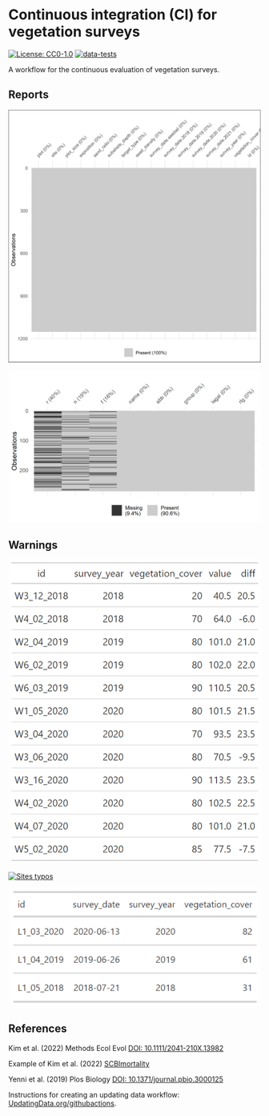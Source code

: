 # Continuous integration (CI) for vegetation surveys

[![License: CC0-1.0](https://img.shields.io/badge/License-CC0_1.0-lightgrey.svg)](http://creativecommons.org/publicdomain/zero/1.0/)
[![data-tests](https://github.com/markus1bauer/CI_vegetation_surveys/actions/workflows/data-tests.yaml/badge.svg)](https://github.com/markus1bauer/CI_vegetation_surveys/actions/workflows/data-tests.yaml)

A workflow for the continuous evaluation of vegetation surveys.

## Reports

![Missing sites](https://github.com/markus1bauer/CI_vegetation_surveys/blob/main/tests/testthat/reports_missing_sites.png)

![Missing traits](https://github.com/markus1bauer/CI_vegetation_surveys/blob/main/tests/testthat/reports_missing_traits.png)

## Warnings

[![Different total cover](https://github.com/markus1bauer/CI_vegetation_surveys/blob/main/tests/testthat/warnings_different_total_cover.png)](https://github.com/markus1bauer/CI_vegetation_surveys/blob/main/tests/testthat/warnings_different_total_cover.csv)

[![Sites typos](https://github.com/markus1bauer/CI_vegetation_surveys/blob/main/tests/testthat/warnings_species_typos.png)](https://github.com/markus1bauer/CI_vegetation_surveys/blob/main/tests/testthat/warnings_species_typos.csv)

[![Species typos](https://github.com/markus1bauer/CI_vegetation_surveys/blob/main/tests/testthat/warnings_sites_typos.png)](https://github.com/markus1bauer/CI_vegetation_surveys/blob/main/tests/testthat/warnings_sites_typos.csv)

## References

Kim et al. (2022) Methods Ecol Evol [DOI: 10.1111/2041-210X.13982](https://doi.org/10.1111/2041-210X.13982)

Example of Kim et al. (2022) [SCBImortality](https://github.com/SCBI-ForestGEO/SCBImortality)

Yenni et al. (2019) Plos Biology [DOI: 10.1371/journal.pbio.3000125](https://doi.org/10.1371/journal.pbio.3000125)

Instructions for creating an updating data workflow: [UpdatingData.org/githubactions](https://www.updatingdata.org/githubactions/).

